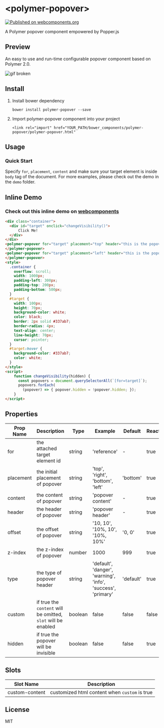 # \<polymer-popover\>
[![Published on webcomponents.org](https://img.shields.io/badge/webcomponents.org-published-blue.svg)](https://www.webcomponents.org/element/yuanfux/polymer-popover)

A Polymer popover component empowered by Popper.js

## Preview
An easy to use and run-time configurable popover component based on Polymer 2.0.

![gif broken](https://drive.google.com/uc?id=119jxrSGKR4FqHORDuBFiri3W4qDIV1Nx "polymer-popover-demo")

## Install
1. Install bower dependency

   `bower install polymer-popover --save`

2. Import polymer-popover component into your project

   `<link rel="import" href="YOUR_PATH/bower_components/polymer-popover/polymer-popover.html"`

## Usage

### Quick Start
Specify `for`, `placement`, `content` and make sure your target element is inside `body` tag of the document. For more examples, please check out the demo in the `demo` folder.

## Inline Demo

### Check out this inline demo on [webcomponents](https://www.webcomponents.org/element/yuanfux/polymer-popover)
<!--
```
<custom-element-demo>
  <template>
    <link rel="import" href="polymer-popover.html">
    <next-code-block></next-code-block>
  </template>
</custom-element-demo>
```
-->
```html
<div class="container">
  <div id="target" onclick="changeVisibility()">
      Click Me!
  </div>
</div>
<polymer-popover for="target" placement="top" header="this is the popover header" content="This is the popover content" type="danger">
</polymer-popover>
<polymer-popover for="target" placement="left" header="this is the popover header" content="This is the popover content" type="primary">
</polymer-popover>
<style>
  .container {
    overflow: scroll;
    width: 1000px;
    padding-left: 300px;
    padding-top: 200px;
    padding-bottom: 500px;
  }
  #target {
    width: 100px;
    height: 70px;
    background-color: white; 
    color: black; 
    border: 2px solid #337ab7;
    border-radius: 4px;
    text-align: center;
    line-height: 70px;
    cursor: pointer;
  }
  #target:hover {
    background-color: #337ab7;
    color: white;
  }
</style>
<script>
    function changeVisibility(hidden) {
      const popovers = document.querySelectorAll(`[for=target]`);
      popovers.forEach(
        (popover) => { popover.hidden = !popover.hidden; });
    }
</script>
```

## Properties

Prop Name | Description | Type | Example | Default | Reactive
--- | --- | --- | --- | --- | ---
for | the attached target element id | string | 'reference' | - | true
placement | the initial placement of popover | string | 'top', 'right', 'bottom', 'left' | 'bottom' | true
content | the content of popover | string | 'popover content' | - | true
header | the header of popover | string | 'popover header' | - | true
offset | the offset of popover | string | '10, 10', '10%, 10', '10%, 10%' | '0, 0' | true
z-index | the z-index of popover | number | 1000 | 999 | true
type | the type of popover header | string | 'default', 'danger', 'warning', 'info', 'success', 'primary' | 'default' | true
custom | if true the `content` will be omitted, `slot` will be enabled | boolean | false | false | false
hidden | if true the popover will be invisible | boolean | false | false | true

## Slots

Slot Name | Description
--- | --- 
custom-content |  customized html content when `custom` is true  

## License
MIT
